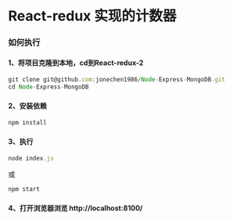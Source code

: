 # React-redux 实现的计数器
### 如何执行
####  1、将项目克隆到本地，cd到React-redux-2
```javascript
git clone git@github.com:jonechen1986/Node-Express-MongoDB.git
cd Node-Express-MongoDB
```
#### 2、安装依赖
```javascript
npm install
```
#### 3、执行
```javascript
node index.js
```
或
```javascript
npm start
```
#### 4、打开浏览器浏览 http://localhost:8100/
